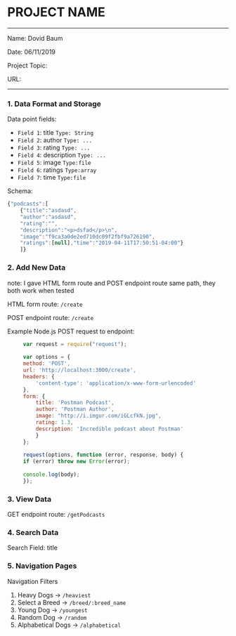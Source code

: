 
# PROJECT NAME

---

Name: Dovid Baum

Date: 06/11/2019

Project Topic: 

URL: 

---


### 1. Data Format and Storage

Data point fields:
- `Field 1`:     title     `Type: String`
- `Field 2`:     author       `Type: ...`
- `Field 3`:     rating       `Type: ...`
- `Field 4`:     description       `Type: ...`
- `Field 5`:     image       `Type:file`
- `Field 6`:     ratings       `Type:array`
- `Field 7`:     time       `Type:file`

Schema: 
```javascript
{"podcasts":[
    {"title":"asdasd",
    "author":"asdasd",
    "rating":"",
    "description":"<p>dsfad</p>\n",
    "image":"f9ca3a0de2ed710dc09f2fbf9a726190",
    "ratings":[null],"time":"2019-04-11T17:50:51-04:00"}
    ]}
```

### 2. Add New Data

note: I gave HTML form route and POST endpoint route same path, they both work when tested
 
HTML form route: `/create`

POST endpoint route: `/create`

Example Node.js POST request to endpoint: 
```javascript
     var request = require("request");
 
     var options = {
     method: 'POST',
     url: 'http://localhost:3000/create',
     headers: {
         'content-type': 'application/x-www-form-urlencoded'
     },
     form: {
         title: 'Postman Podcast',
         author: 'Postman Author',
         image: "http://i.imgur.com/iGLcfkN.jpg",
         rating: 1.3,
         description: 'Incredible podcast about Postman'
         }
     };
 
     request(options, function (error, response, body) {
     if (error) throw new Error(error);
 
     console.log(body);
     }); 
```

### 3. View Data

 GET endpoint route: `/getPodcasts`

### 4. Search Data

Search Field: title

### 5. Navigation Pages

Navigation Filters
1. Heavy Dogs -> `/heaviest`
2. Select a Breed -> `/breed/:breed_name`
3. Young Dog -> `/youngest`
4. Random Dog -> `/random`
5. Alphabetical Dogs -> `/alphabetical`

